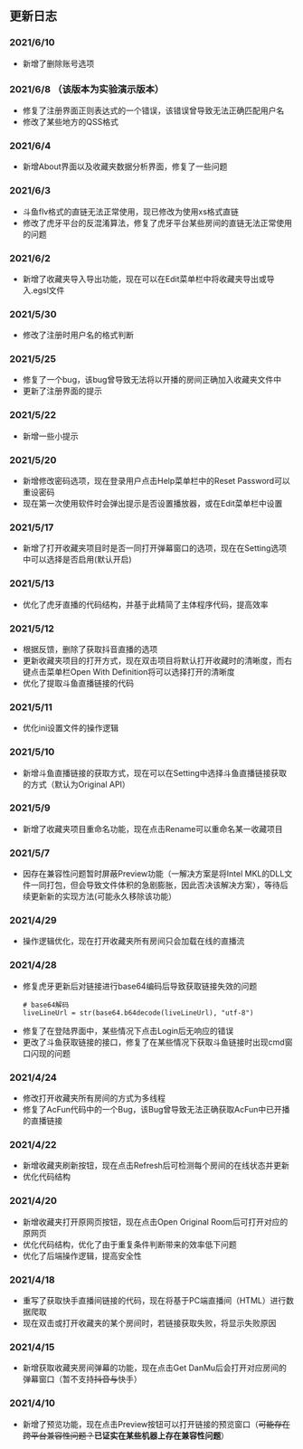 ## 更新日志

### 2021/6/10

- 新增了删除账号选项

### 2021/6/8 __（该版本为实验演示版本）__

- 修复了注册界面正则表达式的一个错误，该错误曾导致无法正确匹配用户名
- 修改了某些地方的QSS格式

### 2021/6/4

- 新增About界面以及收藏夹数据分析界面，修复了一些问题

### 2021/6/3

- 斗鱼flv格式的直链无法正常使用，现已修改为使用xs格式直链
- 修改了虎牙平台的反混淆算法，修复了虎牙平台某些房间的直链无法正常使用的问题

### 2021/6/2

- 新增了收藏夹导入导出功能，现在可以在Edit菜单栏中将收藏夹导出或导入.egsl文件

### 2021/5/30

- 修改了注册时用户名的格式判断

### 2021/5/25

- 修复了一个bug，该bug曾导致无法将以开播的房间正确加入收藏夹文件中
- 更新了注册界面的提示

### 2021/5/22

- 新增一些小提示

### 2021/5/20

- 新增修改密码选项，现在登录用户点击Help菜单栏中的Reset Password可以重设密码
- 现在第一次使用软件时会弹出提示是否设置播放器，或在Edit菜单栏中设置

### 2021/5/17

- 新增了打开收藏夹项目时是否一同打开弹幕窗口的选项，现在在Setting选项中可以选择是否启用(默认开启)

### 2021/5/13

- 优化了虎牙直播的代码结构，并基于此精简了主体程序代码，提高效率

### 2021/5/12

- 根据反馈，删除了获取抖音直播的选项
- 更新收藏夹项目的打开方式，现在双击项目将默认打开收藏时的清晰度，而右键点击菜单栏Open With Definition将可以选择打开的清晰度
- 优化了提取斗鱼直播链接的代码

### 2021/5/11

- 优化ini设置文件的操作逻辑

### 2021/5/10

- 新增斗鱼直播链接的获取方式，现在可以在Setting中选择斗鱼直播链接获取的方式（默认为Original API）

### 2021/5/9

- 新增了收藏夹项目重命名功能，现在点击Rename可以重命名某一收藏项目

### 2021/5/7

- 因存在兼容性问题暂时屏蔽Preview功能（一解决方案是将Intel MKL的DLL文件一同打包，但会导致文件体积的急剧膨胀，因此否决该解决方案），等待后续更新新的实现方法(可能永久移除该功能）

### 2021/4/29

* 操作逻辑优化，现在打开收藏夹所有房间只会加载在线的直播流

### 2021/4/28

* 修复虎牙更新后对链接进行base64编码后导致获取链接失效的问题
  ~~~
  # base64解码
  liveLineUrl = str(base64.b64decode(liveLineUrl), "utf-8")
  ~~~
* 修复了在登陆界面中，某些情况下点击Login后无响应的错误
* 更改了斗鱼获取链接的接口，修复了在某些情况下获取斗鱼链接时出现cmd窗口闪现的问题

### 2021/4/24

* 修改打开收藏夹所有房间的方式为多线程
* 修复了AcFun代码中的一个Bug，该Bug曾导致无法正确获取AcFun中已开播的直播链接

### 2021/4/22

* 新增收藏夹刷新按钮，现在点击Refresh后可检测每个房间的在线状态并更新
* 优化代码结构

### 2021/4/20

* 新增收藏夹打开原网页按钮，现在点击Open Original Room后可打开对应的原网页
* 优化代码结构，优化了由于重复条件判断带来的效率低下问题
* 优化了后端操作逻辑，提高安全性

### 2021/4/18

* 重写了获取快手直播间链接的代码，现在将基于PC端直播间（HTML）进行数据爬取
* 现在双击或打开收藏夹的某个房间时，若链接获取失败，将显示失败原因

### 2021/4/15

* 新增获取收藏夹房间弹幕的功能，现在点击Get DanMu后会打开对应房间的弹幕窗口（暂不支持~~抖音与~~快手）

### 2021/4/10

* 新增了预览功能，现在点击Preview按钮可以打开链接的预览窗口（~~可能存在跨平台兼容性问题？~~__已证实在某些机器上存在兼容性问题__）